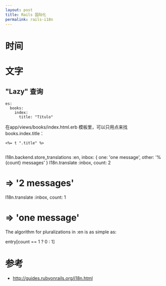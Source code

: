 ```yaml
---
layout: post
title: Rails 国际化
permalink: rails-i18n
---
```


# 时间

# 文字

## "Lazy" 查询

```
es:
  books:
    index:
      title: "Título"
```

在app/views/books/index.html.erb 模板里，可以只用点来找 books.index.title：

```
<%= t ".title" %>
```

##
I18n.backend.store_translations :en, inbox: {
  one: 'one message',
  other: '%{count} messages'
}
I18n.translate :inbox, count: 2
# => '2 messages'

I18n.translate :inbox, count: 1
# => 'one message'
The algorithm for pluralizations in :en is as simple as:

entry[count == 1 ? 0 : 1]

# 参考
* http://guides.rubyonrails.org/i18n.html

